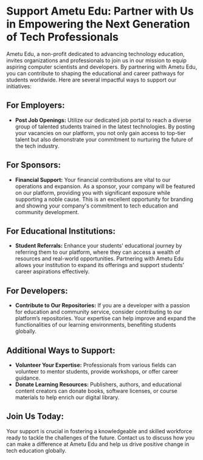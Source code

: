 # Support Ametu Edu: Partner with Us in Empowering the Next Generation of Tech Professionals

Ametu Edu, a non-profit dedicated to advancing technology education, invites organizations and professionals to join us in our mission to equip aspiring computer scientists and developers. By partnering with Ametu Edu, you can contribute to shaping the educational and career pathways for students worldwide. Here are several impactful ways to support our initiatives:

## For Employers:
- **Post Job Openings:** Utilize our dedicated job portal to reach a diverse group of talented students trained in the latest technologies. By posting your vacancies on our platform, you not only gain access to top-tier talent but also demonstrate your commitment to nurturing the future of the tech industry.

## For Sponsors:
- **Financial Support:** Your financial contributions are vital to our operations and expansion. As a sponsor, your company will be featured on our platform, providing you with significant exposure while supporting a noble cause. This is an excellent opportunity for branding and showing your company's commitment to tech education and community development.

## For Educational Institutions:
- **Student Referrals:** Enhance your students' educational journey by referring them to our platform, where they can access a wealth of resources and real-world opportunities. Partnering with Ametu Edu allows your institution to expand its offerings and support students’ career aspirations effectively.

## For Developers:
- **Contribute to Our Repositories:** If you are a developer with a passion for education and community service, consider contributing to our platform’s repositories. Your expertise can help improve and expand the functionalities of our learning environments, benefiting students globally.

## Additional Ways to Support:
- **Volunteer Your Expertise:** Professionals from various fields can volunteer to mentor students, provide workshops, or offer career guidance.
- **Donate Learning Resources:** Publishers, authors, and educational content creators can donate books, software licenses, or course materials to help enrich our digital library.

## Join Us Today:
Your support is crucial in fostering a knowledgeable and skilled workforce ready to tackle the challenges of the future. Contact us to discuss how you can make a difference at Ametu Edu and help us drive positive change in tech education globally.

